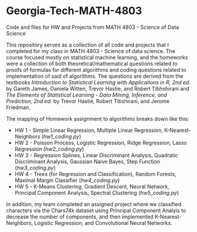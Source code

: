 # Georgia-Tech-MATH-4803
Code and files for HW and Projects from MATH 4803 - Science of Data Science

This repository serves as a collection of all code and projects that I completed for my class in MATH 4803 - Science of data science. The course focused mostly on statistical machine learning, and the homeworks were a collection of both theoretical/mathematical questions related to proofs of formulas for different algorithms and coding questions related to implementation of said of algorithms. The questions are derived from the textbooks _Introduction to Statistical Learning with Applicaitons in R, 2nd ed._ by Gareth James, Daniela Witten, Trevor Hastie, and Robert Tibhshirani and _The Elements of Statistical Learning - Data Mining, Inference, and Prediction, 2nd ed._ by Trevor Hastie, Robert Tibshirani, and Jerome Friedman.

The mapping of Homework assignment to algorithms breaks down like this:
  * HW 1 - Simple Linear Regression, Multiple Linear Regression, K-Nearest-Neighbors (_hw1_coding.py_)
  * HW 2 - Poisson Process, Logistic Regression, Ridge Regression, Lasso Regression (_hw2_coding.py_)
  * HW 3 - Regression Splines, Linear Discriminant Analysis, Quadratic Discriminant Analysis, Gaussian Naive Bayes, Step Function (_hw3_coding.py_)
  * HW 4 - Trees (for Regression and Classification), Random Forests, Maximal Margin Classifier (_hw4_coding.py_)
  * HW 5 - K-Means Clustering, Gradient Descent, Neural Network, Principal Component Analysis, Spectral Clustering (_hw5_coding.py_)

In addition, my team completed an assigned project where we classified characters via the Chars74k dataset using Principal Component Analyis to decrease the number of components, and then implemented K-Nearest-Neighbors, Logistic Regression, and Convolutional Neural Networks.

